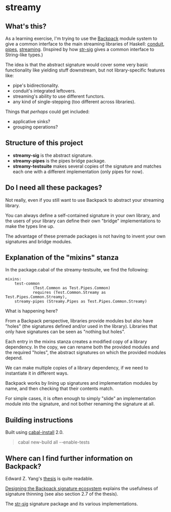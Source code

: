 # streamy

## What's this?

As a learning exercise, I'm trying to use the
[Backpack](https://github.com/ezyang/ghc-proposals/blob/backpack/proposals/0000-backpack.rst)
module system to give a common interface to the main streaming libraries of
Haskell: [conduit](http://hackage.haskell.org/package/conduit), [pipes](http://hackage.haskell.org/package/pipes), [streaming](http://hackage.haskell.org/package/streaming). (Inspired by how
[str-sig](http://next.hackage.haskell.org:8080/package/str-sig) gives a common
interface to String-like types.)

The idea is that the abstract signature would cover some very basic
functionality like yielding stuff downstream, but not library-specific features
like:

- pipe's bidirectionality.
- conduit's integrated leftovers.
- streaming's ability to use different functors.
- any kind of single-stepping (too different across libraries).

Things that *perhaps* could get included:

- applicative sinks?
- grouping operations?

## Structure of this project 

- **streamy-sig** is the abstract signature.
- **streamy-pipes** is the pipes bridge package.
- **streamy-testsuite** makes several copies of the signature and matches each
  one with a different implementation (only pipes for now). 

## Do I need all these packages?

Not really, even if you still want to use Backpack to abstract your streaming
library.

You can always define a self-contained signature in your own library, and the
users of your library can define their own "bridge" implementations to make the
types line up.

The advantage of these premade packages is not having to invent your own
signatures and bridge modules.

## Explanation of the "mixins" stanza

In the package.cabal of the streamy-testsuite, we find the following:

```
mixins:
    test-common 
            (Test.Common as Test.Pipes.Common) 
            requires (Test.Common.Streamy as Test.Pipes.Common.Streamy),
    streamy-pipes (Streamy.Pipes as Test.Pipes.Common.Streamy)
```

What is happening here?

From a Backpack perspective, libraries provide modules but also have "holes"
(the signatures defined and/or used in the library). Libraries that only have
signatures can be seen as "nothing but holes".

Each entry in the mixins stanza creates a modified copy of a library
dependency. In the copy, we can rename both the provided modules and the
required "holes", the abstract signatures on which the provided modules depend. 

We can make multiple copies of a library dependency, if we need to instantiate
it in different ways.

Backpack works by lining up signatures and implementation modules by name, and
then checking that their contents match.

For simple cases, it is often enough to simply "slide" an implementation module
into the signature, and not bother renaming the signature at all.

## Building instructions

Built using [cabal-install](http://hackage.haskell.org/package/cabal-install)
2.0.

> cabal new-build all --enable-tests

## Where can I find further information on Backpack?

Edward Z. Yang's [thesis](https://github.com/ezyang/thesis/releases) is quite readable.

[Designing the Backpack signature
ecosystem](http://blog.ezyang.com/2017/03/designing-the-backpack-signature-ecosystem/)
explains the usefulness of signature thinning (see also section 2.7 of the thesis).

The [str-sig](http://next.hackage.haskell.org:8080/package/str-sig) signature
package and its various implementations.
